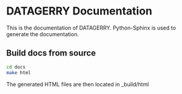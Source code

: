 # DATAGERRY Documentation

This is the documentation of DATAGERRY. Python-Sphinx is used to generate the documentation.

## Build docs from source
```bash
cd docs
make html
``` 
The generated HTML files are then located in _build/html